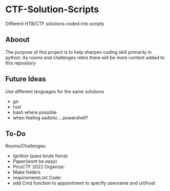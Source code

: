 # CTF-Solution-Scripts


Different HTB/CTF solutions coded into scripts

## Aboout
The purpose of this project is to help sharpen coding skill primarily in python. 
As rooms and challenges retire there will be more content added to this repository


## Future Ideas
Use different languages for the same solutions
  - go
  - rust
  - bash where possible
  - when feeling sadistic....powershell? 

## To-Do
Rooms/Challenges:
- Ignition (pass brute force)
- Paper(wont be easy)
- PicoCTF 2022
Organize:
- Make folders
- requirements.txt
Code:
- add Cmd function to appointment to specify username and url/host
